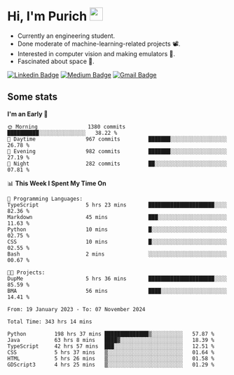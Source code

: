 <h1 align="left">Hi, I'm Purich
<img src="https://media.giphy.com/media/hvRJCLFzcasrR4ia7z/giphy.gif" width="30px"/></h1>

* Currently an engineering student.
* Done moderate of machine-learning-related projects :film_projector:.
* Interested in computer vision and making emulators :space_invader:.
* Fascinated about space :milky_way:.

[![Linkedin Badge](https://img.shields.io/badge/-Purich-blue?style=flat-square&logo=Linkedin&logoColor=white&link=https://www.linkedin.com/in/purich-siritip-16b3b3255/)](https://www.linkedin.com/in/purich-siritip-16b3b3255) [![Medium Badge](https://img.shields.io/badge/-@purich-gray?style=flat-square&labelColor=000000&logo=Medium&link=https://medium.com/@phuritsiritip)](https://medium.com/@phuritsiritip)
[![Gmail Badge](https://img.shields.io/badge/-mark.phurit@gmail.com-c14438?style=flat-square&logo=Gmail&logoColor=white&link=mailto:mark.phurit@gmail.com)](mailto:mark.phurit@gmail.com)

## Some stats

  
  <!--START_SECTION:waka-->
**I'm an Early 🐤** 

```text
🌞 Morning                1380 commits        ██████████░░░░░░░░░░░░░░░   38.22 % 
🌆 Daytime                967 commits         ███████░░░░░░░░░░░░░░░░░░   26.78 % 
🌃 Evening                982 commits         ███████░░░░░░░░░░░░░░░░░░   27.19 % 
🌙 Night                  282 commits         ██░░░░░░░░░░░░░░░░░░░░░░░   07.81 % 
```


📊 **This Week I Spent My Time On** 

```text
💬 Programming Languages: 
TypeScript               5 hrs 23 mins       █████████████████████░░░░   82.36 % 
Markdown                 45 mins             ███░░░░░░░░░░░░░░░░░░░░░░   11.63 % 
Python                   10 mins             █░░░░░░░░░░░░░░░░░░░░░░░░   02.75 % 
CSS                      10 mins             █░░░░░░░░░░░░░░░░░░░░░░░░   02.55 % 
Bash                     2 mins              ░░░░░░░░░░░░░░░░░░░░░░░░░   00.67 % 

🐱‍💻 Projects: 
DupMe                    5 hrs 36 mins       █████████████████████░░░░   85.59 % 
BMA                      56 mins             ████░░░░░░░░░░░░░░░░░░░░░   14.41 % 
```


<!--END_SECTION:waka-->

  <!--START_SECTION:waka-simple-->

```text
From: 19 January 2023 - To: 07 November 2024

Total Time: 343 hrs 14 mins

Python         198 hrs 37 mins ██████████████▒░░░░░░░░░░   57.87 %
Java           63 hrs 8 mins   ████▓░░░░░░░░░░░░░░░░░░░░   18.39 %
TypeScript     42 hrs 57 mins  ███░░░░░░░░░░░░░░░░░░░░░░   12.51 %
CSS            5 hrs 37 mins   ▒░░░░░░░░░░░░░░░░░░░░░░░░   01.64 %
HTML           5 hrs 26 mins   ▒░░░░░░░░░░░░░░░░░░░░░░░░   01.58 %
GDScript3      4 hrs 25 mins   ▒░░░░░░░░░░░░░░░░░░░░░░░░   01.29 %
```

<!--END_SECTION:waka-simple-->

  <!--![Anurag's GitHub stats](https://github-readme-stats.vercel.app/api?username=vikimark&show_icons=true&theme=gruvbox_light)-->
  
<!--
**vikimark/vikimark** is a ✨ _special_ ✨ repository because its `README.md` (this file) appears on your GitHub profile.

Here are some ideas to get you started:

- 🔭 I’m currently working on ...
- 🌱 I’m currently learning ...
- 👯 I’m looking to collaborate on ...
- 🤔 I’m looking for help with ...
- 💬 Ask me about ...
- 📫 How to reach me: ...
- 😄 Pronouns: ...
- ⚡ Fun fact: ...
-->
